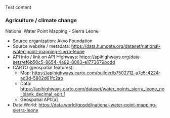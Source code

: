 Test content

### Agriculture / climate change

National Water Point Mapping - Sierra Leone
* Source organization: Akvo Foundation
* Source website / metadata: https://data.humdata.org/dataset/national-water-point-mapping-sierra-leone 
* API info / link on API Highways: 
https://apihighways.org/data-sets/ef6b50c5-8654-4e92-8083-e1773679bcdd 
* CARTO (geospatial features):
   * Map: https://apihighways.carto.com/builder/b7502712-a7e5-4224-ad3d-5802d61fc2ab 
   * Data: https://apihighways.carto.com/dataset/water_points_sierra_leone_no_blank_decimal_edit_1 
   * Geospatial API:[a]
* Data.World: https://data.world/gpsdd/national-water-point-mapping-sierra-leone 